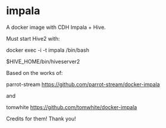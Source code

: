 # impala
A docker image with CDH Impala + Hive.

Must start Hive2 with:

docker exec -i -t impala /bin/bash

$HIVE_HOME/bin/hiveserver2


Based on the works of:

parrot-stream
https://github.com/parrot-stream/docker-impala

and

tomwhite
https://github.com/tomwhite/docker-impala

Credits for them! Thank you!
